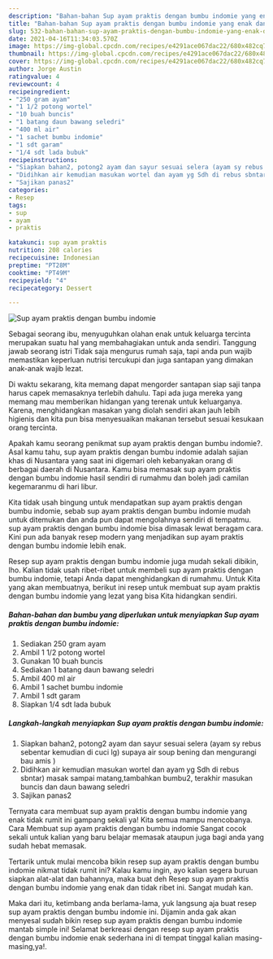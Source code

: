 ```yaml
---
description: "Bahan-bahan Sup ayam praktis dengan bumbu indomie yang enak dan Mudah Dibuat"
title: "Bahan-bahan Sup ayam praktis dengan bumbu indomie yang enak dan Mudah Dibuat"
slug: 532-bahan-bahan-sup-ayam-praktis-dengan-bumbu-indomie-yang-enak-dan-mudah-dibuat
date: 2021-04-16T11:34:03.570Z
image: https://img-global.cpcdn.com/recipes/e4291ace067dac22/680x482cq70/sup-ayam-praktis-dengan-bumbu-indomie-foto-resep-utama.jpg
thumbnail: https://img-global.cpcdn.com/recipes/e4291ace067dac22/680x482cq70/sup-ayam-praktis-dengan-bumbu-indomie-foto-resep-utama.jpg
cover: https://img-global.cpcdn.com/recipes/e4291ace067dac22/680x482cq70/sup-ayam-praktis-dengan-bumbu-indomie-foto-resep-utama.jpg
author: Jorge Austin
ratingvalue: 4
reviewcount: 4
recipeingredient:
- "250 gram ayam"
- "1 1/2 potong wortel"
- "10 buah buncis"
- "1 batang daun bawang seledri"
- "400 ml air"
- "1 sachet bumbu indomie"
- "1 sdt garam"
- "1/4 sdt lada bubuk"
recipeinstructions:
- "Siapkan bahan2, potong2 ayam dan sayur sesuai selera (ayam sy rebus sebentar kemudian di cuci lg) supaya air soup bening dan mengurangi bau amis )"
- "Didihkan air kemudian masukan wortel dan ayam yg Sdh di rebus sbntar) masak sampai matang,tambahkan bumbu2, terakhir masukan buncis dan daun bawang seledri"
- "Sajikan panas2"
categories:
- Resep
tags:
- sup
- ayam
- praktis

katakunci: sup ayam praktis 
nutrition: 208 calories
recipecuisine: Indonesian
preptime: "PT28M"
cooktime: "PT49M"
recipeyield: "4"
recipecategory: Dessert

---
```



![Sup ayam praktis dengan bumbu indomie](https://img-global.cpcdn.com/recipes/e4291ace067dac22/680x482cq70/sup-ayam-praktis-dengan-bumbu-indomie-foto-resep-utama.jpg)

Sebagai seorang ibu, menyuguhkan olahan enak untuk keluarga tercinta merupakan suatu hal yang membahagiakan untuk anda sendiri. Tanggung jawab seorang istri Tidak saja mengurus rumah saja, tapi anda pun wajib memastikan keperluan nutrisi tercukupi dan juga santapan yang dimakan anak-anak wajib lezat.

Di waktu  sekarang, kita memang dapat mengorder santapan siap saji tanpa harus capek memasaknya terlebih dahulu. Tapi ada juga mereka yang memang mau memberikan hidangan yang terenak untuk keluarganya. Karena, menghidangkan masakan yang diolah sendiri akan jauh lebih higienis dan kita pun bisa menyesuaikan makanan tersebut sesuai kesukaan orang tercinta. 



Apakah kamu seorang penikmat sup ayam praktis dengan bumbu indomie?. Asal kamu tahu, sup ayam praktis dengan bumbu indomie adalah sajian khas di Nusantara yang saat ini digemari oleh kebanyakan orang di berbagai daerah di Nusantara. Kamu bisa memasak sup ayam praktis dengan bumbu indomie hasil sendiri di rumahmu dan boleh jadi camilan kegemaranmu di hari libur.

Kita tidak usah bingung untuk mendapatkan sup ayam praktis dengan bumbu indomie, sebab sup ayam praktis dengan bumbu indomie mudah untuk ditemukan dan anda pun dapat mengolahnya sendiri di tempatmu. sup ayam praktis dengan bumbu indomie bisa dimasak lewat beragam cara. Kini pun ada banyak resep modern yang menjadikan sup ayam praktis dengan bumbu indomie lebih enak.

Resep sup ayam praktis dengan bumbu indomie juga mudah sekali dibikin, lho. Kalian tidak usah ribet-ribet untuk membeli sup ayam praktis dengan bumbu indomie, tetapi Anda dapat menghidangkan di rumahmu. Untuk Kita yang akan membuatnya, berikut ini resep untuk membuat sup ayam praktis dengan bumbu indomie yang lezat yang bisa Kita hidangkan sendiri.

<!--inarticleads1-->

##### Bahan-bahan dan bumbu yang diperlukan untuk menyiapkan Sup ayam praktis dengan bumbu indomie:

1. Sediakan 250 gram ayam
1. Ambil 1 1/2 potong wortel
1. Gunakan 10 buah buncis
1. Sediakan 1 batang daun bawang seledri
1. Ambil 400 ml air
1. Ambil 1 sachet bumbu indomie
1. Ambil 1 sdt garam
1. Siapkan 1/4 sdt lada bubuk




<!--inarticleads2-->

##### Langkah-langkah menyiapkan Sup ayam praktis dengan bumbu indomie:

1. Siapkan bahan2, potong2 ayam dan sayur sesuai selera (ayam sy rebus sebentar kemudian di cuci lg) supaya air soup bening dan mengurangi bau amis )
1. Didihkan air kemudian masukan wortel dan ayam yg Sdh di rebus sbntar) masak sampai matang,tambahkan bumbu2, terakhir masukan buncis dan daun bawang seledri
1. Sajikan panas2




Ternyata cara membuat sup ayam praktis dengan bumbu indomie yang enak tidak rumit ini gampang sekali ya! Kita semua mampu mencobanya. Cara Membuat sup ayam praktis dengan bumbu indomie Sangat cocok sekali untuk kalian yang baru belajar memasak ataupun juga bagi anda yang sudah hebat memasak.

Tertarik untuk mulai mencoba bikin resep sup ayam praktis dengan bumbu indomie nikmat tidak rumit ini? Kalau kamu ingin, ayo kalian segera buruan siapkan alat-alat dan bahannya, maka buat deh Resep sup ayam praktis dengan bumbu indomie yang enak dan tidak ribet ini. Sangat mudah kan. 

Maka dari itu, ketimbang anda berlama-lama, yuk langsung aja buat resep sup ayam praktis dengan bumbu indomie ini. Dijamin anda gak akan menyesal sudah bikin resep sup ayam praktis dengan bumbu indomie mantab simple ini! Selamat berkreasi dengan resep sup ayam praktis dengan bumbu indomie enak sederhana ini di tempat tinggal kalian masing-masing,ya!.

